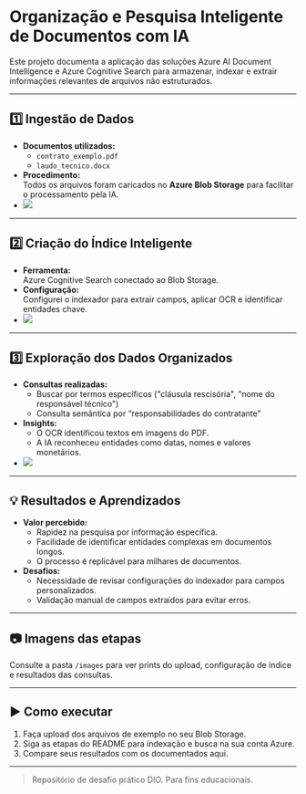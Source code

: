 # Organização e Pesquisa Inteligente de Documentos com IA

Este projeto documenta a aplicação das soluções Azure AI Document Intelligence e Azure Cognitive Search para armazenar, indexar e extrair informações relevantes de arquivos não estruturados.

---

## 1️⃣ Ingestão de Dados

- **Documentos utilizados:**  
  - `contrato_exemplo.pdf`  
  - `laudo_tecnico.docx`
- **Procedimento:**  
  Todos os arquivos foram caricados no **Azure Blob Storage** para facilitar o processamento pela IA.
- ![](images/upload_azure_blob.png)

---

## 2️⃣ Criação do Índice Inteligente

- **Ferramenta:**  
  Azure Cognitive Search conectado ao Blob Storage.
- **Configuração:**  
  Configurei o indexador para extrair campos, aplicar OCR e identificar entidades chave.
- ![](images/index_config_azure.png)

---

## 3️⃣ Exploração dos Dados Organizados

- **Consultas realizadas:**  
  - Buscar por termos específicos ("cláusula rescisória", "nome do responsável técnico")  
  - Consulta semântica por “responsabilidades do contratante”
- **Insights:**  
  - O OCR identificou textos em imagens do PDF.  
  - A IA reconheceu entidades como datas, nomes e valores monetários.
- ![](images/resultado_consulta.png)

---

## 💡 Resultados e Aprendizados

- **Valor percebido:**  
  - Rapidez na pesquisa por informação específica.  
  - Facilidade de identificar entidades complexas em documentos longos.
  - O processo é replicável para milhares de documentos.
- **Desafios:**  
  - Necessidade de revisar configurações do indexador para campos personalizados.
  - Validação manual de campos extraídos para evitar erros.

---

## 📷 Imagens das etapas

Consulte a pasta `/images` para ver prints do upload, configuração de índice e resultados das consultas.

---

## ▶️ Como executar

1. Faça upload dos arquivos de exemplo no seu Blob Storage.
2. Siga as etapas do README para indexação e busca na sua conta Azure.
3. Compare seus resultados com os documentados aqui.

---

> Repositório de desafio prático DIO. Para fins educacionais.
